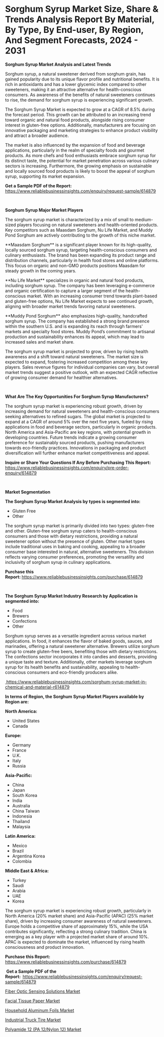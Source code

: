 <p><h1>Sorghum Syrup Market Size, Share & Trends Analysis Report By Material, By Type, By End-user, By Region, And Segment Forecasts, 2024 - 2031</h1></p><p><strong>Sorghum Syrup Market Analysis and Latest Trends</strong></p>
<p><p>Sorghum syrup, a natural sweetener derived from sorghum grain, has gained popularity due to its unique flavor profile and nutritional benefits. It is rich in antioxidants and has a lower glycemic index compared to other sweeteners, making it an attractive alternative for health-conscious consumers. As awareness of the benefits of natural sweeteners continues to rise, the demand for sorghum syrup is experiencing significant growth.</p><p>The Sorghum Syrup Market is expected to grow at a CAGR of 8.5% during the forecast period. This growth can be attributed to an increasing trend toward organic and natural food products, alongside rising consumer interest in gluten-free options. Additionally, manufacturers are focusing on innovative packaging and marketing strategies to enhance product visibility and attract a broader audience.</p><p>The market is also influenced by the expansion of food and beverage applications, particularly in the realm of specialty foods and gourmet products. As more chefs and food enthusiasts embrace sorghum syrup for its distinct taste, the potential for market penetration across various culinary sectors is increasing. Furthermore, the growing emphasis on sustainable and locally sourced food products is likely to boost the appeal of sorghum syrup, supporting its market expansion.</p></p>
<p><strong>Get a Sample PDF of the Report:&nbsp;</strong> <a href="https://www.reliablebusinessinsights.com/enquiry/request-sample/614879?utm_campaign=102&utm_medium=2&utm_source=Github&utm_content=ia&utm_term=01102024&utm_id=sorghum-syrup">https://www.reliablebusinessinsights.com/enquiry/request-sample/614879</a></p>
<p>&nbsp;</p>
<p><strong>Sorghum Syrup Major Market Players</strong></p>
<p><p>The sorghum syrup market is characterized by a mix of small to medium-sized players focusing on natural sweeteners and health-oriented products. Key competitors such as Maasdam Sorghum, Nu Life Market, and Muddy Pond Sorghum are actively contributing to the growth of this niche market.</p><p>**Maasdam Sorghum** is a significant player known for its high-quality, locally sourced sorghum syrup, targeting health-conscious consumers and culinary enthusiasts. The brand has been expanding its product range and distribution channels, particularly in health food stores and online platforms. This focus on organic and non-GMO products positions Maasdam for steady growth in the coming years.</p><p>**Nu Life Market** specializes in organic and natural food products, including sorghum syrup. The company has been leveraging e-commerce and organic certification to capture a larger segment of the health-conscious market. With an increasing consumer trend towards plant-based and gluten-free options, Nu Life Market expects to see continued growth, aligning with broader market trends favoring natural sweeteners.</p><p>**Muddy Pond Sorghum** also emphasizes high-quality, handcrafted sorghum syrup. The company has established a strong brand presence within the southern U.S. and is expanding its reach through farmers' markets and specialty food stores. Muddy Pond’s commitment to artisanal production and sustainability enhances its appeal, which may lead to increased sales and market share.</p><p>The sorghum syrup market is projected to grow, driven by rising health awareness and a shift toward natural sweeteners. The market size is expected to expand, fostering increased competition among these key players. Sales revenue figures for individual companies can vary, but overall market trends suggest a positive outlook, with an expected CAGR reflective of growing consumer demand for healthier alternatives.</p></p>
<p>&nbsp;</p>
<p><strong>What Are The Key Opportunities For Sorghum Syrup Manufacturers?</strong></p>
<p><p>The sorghum syrup market is experiencing robust growth, driven by increasing demand for natural sweeteners and health-conscious consumers seeking alternatives to refined sugars. The global market is projected to expand at a CAGR of around 5% over the next five years, fueled by rising applications in food and beverage sectors, particularly in organic products. North America and Asia-Pacific are key regions, with potential growth in developing countries. Future trends indicate a growing consumer preference for sustainably sourced products, pushing manufacturers towards eco-friendly practices. Innovations in packaging and product diversification will further enhance market competitiveness and appeal.</p></p>
<p><strong>Inquire or Share Your Questions If Any Before Purchasing This Report:</strong> <a href="https://www.reliablebusinessinsights.com/enquiry/pre-order-enquiry/614879?utm_campaign=102&utm_medium=2&utm_source=Github&utm_content=ia&utm_term=01102024&utm_id=sorghum-syrup">https://www.reliablebusinessinsights.com/enquiry/pre-order-enquiry/614879</a></p>
<p>&nbsp;</p>
<p><strong>Market Segmentation</strong></p>
<p><strong>The Sorghum Syrup Market Analysis by types is segmented into:</strong></p>
<p><ul><li>Gluten Free</li><li>Other</li></ul></p>
<p><p>The sorghum syrup market is primarily divided into two types: gluten-free and other. Gluten-free sorghum syrup caters to health-conscious consumers and those with dietary restrictions, providing a natural sweetener option without the presence of gluten. Other market types include traditional uses in baking and cooking, appealing to a broader consumer base interested in natural, alternative sweeteners. This division reflects varying consumer preferences, promoting the versatility and inclusivity of sorghum syrup in culinary applications.</p></p>
<p><strong>Purchase this Report:&nbsp;</strong><a href="https://www.reliablebusinessinsights.com/purchase/614879?utm_campaign=102&utm_medium=2&utm_source=Github&utm_content=ia&utm_term=01102024&utm_id=sorghum-syrup">https://www.reliablebusinessinsights.com/purchase/614879</a></p>
<p>&nbsp;</p>
<p><strong>The Sorghum Syrup Market Industry Research by Application is segmented into:</strong></p>
<p><ul><li>Food</li><li>Brewers</li><li>Confections</li><li>Other</li></ul></p>
<p><p>Sorghum syrup serves as a versatile ingredient across various market applications. In food, it enhances the flavor of baked goods, sauces, and marinades, offering a natural sweetener alternative. Brewers utilize sorghum syrup to create gluten-free beers, benefiting those with dietary restrictions. The confections sector incorporates it into candies and desserts, providing a unique taste and texture. Additionally, other markets leverage sorghum syrup for its health benefits and sustainability, appealing to health-conscious consumers and eco-friendly producers alike.</p></p>
<p><a href="https://www.reliablebusinessinsights.com/sorghum-syrup-market-in-chemical-and-material-r614879?utm_campaign=102&utm_medium=2&utm_source=Github&utm_content=ia&utm_term=01102024&utm_id=sorghum-syrup">&nbsp;https://www.reliablebusinessinsights.com/sorghum-syrup-market-in-chemical-and-material-r614879</a></p>
<p><strong>In terms of Region, the Sorghum Syrup Market Players available by Region are:</strong></p>
<p>
    <p> <strong> North America: </strong>
        <ul>
            <li>United States</li>
            <li>Canada</li>
        </ul>
        </p> 
    <p> <strong> Europe: </strong>
        <ul>
            <li>Germany</li>
            <li>France</li>
            <li>U.K.</li>
            <li>Italy</li>
            <li>Russia</li>
        </ul>
        </p> 
    <p> <strong> Asia-Pacific: </strong>
        <ul>
            <li>China</li>
            <li>Japan</li>
            <li>South Korea</li>
            <li>India</li>
            <li>Australia</li>
            <li>China Taiwan</li>
            <li>Indonesia</li>
            <li>Thailand</li>
            <li>Malaysia</li>
        </ul>
        </p> 
    <p> <strong> Latin America: </strong>
        <ul>
            <li>Mexico</li>
            <li>Brazil</li>
            <li>Argentina Korea</li>
            <li>Colombia</li>
        </ul>
        </p> 
    <p> <strong> Middle East & Africa: </strong>
        <ul>
            <li>Turkey</li>
            <li>Saudi</li>
            <li>Arabia</li>
            <li>UAE</li>
            <li>Korea</li>
        </ul>
    </p>
    </p>
<p><p>The sorghum syrup market is experiencing robust growth, particularly in North America (20% market share) and Asia-Pacific (APAC) (25% market share), driven by increasing consumer awareness of natural sweeteners. Europe holds a competitive share of approximately 15%, while the USA contributes significantly, reflecting a strong culinary tradition. China is emerging as a key player with a projected market share of around 10%. APAC is expected to dominate the market, influenced by rising health consciousness and product innovation.</p></p>
<p><strong>Purchase this Report: </strong><a href="https://www.reliablebusinessinsights.com/purchase/614879?utm_campaign=102&utm_medium=2&utm_source=Github&utm_content=ia&utm_term=01102024&utm_id=sorghum-syrup">https://www.reliablebusinessinsights.com/purchase/614879</a></p>
<p>&nbsp;<strong>Get a Sample PDF of the Report:&nbsp;&nbsp;</strong><a href="https://www.reliablebusinessinsights.com/enquiry/request-sample/614879?utm_campaign=102&utm_medium=2&utm_source=Github&utm_content=ia&utm_term=01102024&utm_id=sorghum-syrup">https://www.reliablebusinessinsights.com/enquiry/request-sample/614879</a></p>
<p><strong></strong></p>
<p><p><a href="https://issuu.com/reportprime-2/docs/fiber-optic-sensing-solutions-marke_046bc757beaa6e?utm_campaign=102&utm_medium=2&utm_source=Github&utm_content=ia&utm_term=01102024&utm_id=sorghum-syrup">Fiber Optic Sensing Solutions Market</a></p><p><a href="https://www.linkedin.com/pulse/emerging-facial-tissue-paper-market-opportunities-analysis-p55kc?utm_campaign=102&utm_medium=2&utm_source=Github&utm_content=ia&utm_term=01102024&utm_id=sorghum-syrup">Facial Tissue Paper Market</a></p><p><a href="https://github.com/sumonsky0m/Market-Research-Report-List-1/blob/main/household-aluminum-foils-market.md?utm_campaign=102&utm_medium=2&utm_source=Github&utm_content=ia&utm_term=01102024&utm_id=sorghum-syrup">Household Aluminum Foils Market</a></p><p><a href="https://medium.com/@spencerremin6/industrial-truck-tire-market-industry-trends-and-forecast-for-period-from-2024-to-2031-5a09074a0a6f?utm_campaign=102&utm_medium=2&utm_source=Github&utm_content=ia&utm_term=01102024&utm_id=sorghum-syrup">Industrial Truck Tire Market</a></p><p><a href="https://github.com/RogerBennett414/Market-Research-Report-List-1/blob/main/polyamide-12-pa-12nylon-12-market.md?utm_campaign=102&utm_medium=2&utm_source=Github&utm_content=ia&utm_term=01102024&utm_id=sorghum-syrup">Polyamide 12 (PA 12/Nylon 12) Market</a></p></p>